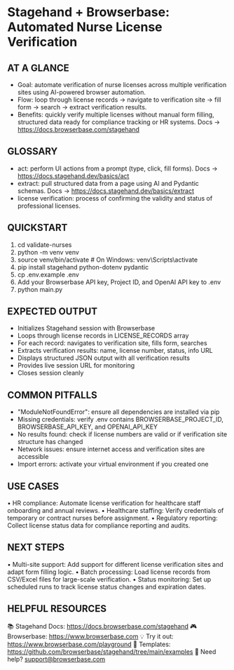 # Stagehand + Browserbase: Automated Nurse License Verification

## AT A GLANCE
- Goal: automate verification of nurse licenses across multiple verification sites using AI-powered browser automation.
- Flow: loop through license records → navigate to verification site → fill form → search → extract verification results.
- Benefits: quickly verify multiple licenses without manual form filling, structured data ready for compliance tracking or HR systems.
  Docs → https://docs.browserbase.com/stagehand

## GLOSSARY
- act: perform UI actions from a prompt (type, click, fill forms).
  Docs → https://docs.stagehand.dev/basics/act
- extract: pull structured data from a page using AI and Pydantic schemas.
  Docs → https://docs.stagehand.dev/basics/extract
- license verification: process of confirming the validity and status of professional licenses.

## QUICKSTART
 1) cd validate-nurses
 2) python -m venv venv
 3) source venv/bin/activate  # On Windows: venv\Scripts\activate
 4) pip install stagehand python-dotenv pydantic
 5) cp .env.example .env
 6) Add your Browserbase API key, Project ID, and OpenAI API key to .env
 7) python main.py

## EXPECTED OUTPUT
- Initializes Stagehand session with Browserbase
- Loops through license records in LICENSE_RECORDS array
- For each record: navigates to verification site, fills form, searches
- Extracts verification results: name, license number, status, info URL
- Displays structured JSON output with all verification results
- Provides live session URL for monitoring
- Closes session cleanly

## COMMON PITFALLS
- "ModuleNotFoundError": ensure all dependencies are installed via pip
- Missing credentials: verify .env contains BROWSERBASE_PROJECT_ID, BROWSERBASE_API_KEY, and OPENAI_API_KEY
- No results found: check if license numbers are valid or if verification site structure has changed
- Network issues: ensure internet access and verification sites are accessible
- Import errors: activate your virtual environment if you created one

## USE CASES
• HR compliance: Automate license verification for healthcare staff onboarding and annual reviews.
• Healthcare staffing: Verify credentials of temporary or contract nurses before assignment.
• Regulatory reporting: Collect license status data for compliance reporting and audits.

## NEXT STEPS
• Multi-site support: Add support for different license verification sites and adapt form filling logic.
• Batch processing: Load license records from CSV/Excel files for large-scale verification.
• Status monitoring: Set up scheduled runs to track license status changes and expiration dates.

## HELPFUL RESOURCES
📚 Stagehand Docs:     https://docs.browserbase.com/stagehand
🎮 Browserbase:        https://www.browserbase.com
💡 Try it out:         https://www.browserbase.com/playground
🔧 Templates:          https://github.com/browserbase/stagehand/tree/main/examples
📧 Need help?          support@browserbase.com

